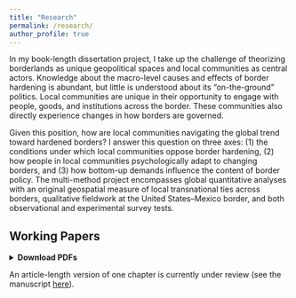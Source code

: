 ```yaml
---
title: "Research"
permalink: /research/
author_profile: true
---
```


In my book-length dissertation project, I take up the challenge of theorizing borderlands as unique geopolitical spaces and local communities as central actors. Knowledge about the macro-level causes and effects of border hardening is abundant, but little is understood about its “on-the-ground” politics. Local communities are unique in their opportunity to engage with people, goods, and institutions across the border. These communities also directly experience changes in how borders are governed. 

Given this position, how are local communities navigating the global trend toward hardened borders? I answer this question on three axes: (1) the conditions under which local communities oppose border hardening, (2) how people in local communities psychologically adapt to changing borders, and (3) how bottom-up demands influence the content of border policy. The multi-method project encompasses global quantitative analyses with an original geospatial measure of local transnational ties across borders, qualitative fieldwork at the United States–Mexico border, and both observational and experimental survey tests.

## Working Papers

<details style="margin-top:1em; margin-bottom:1em;">
  <summary style="cursor: pointer; font-weight: bold;">Download PDFs</summary>
  <ul>
    <li><a href="/files/resistance_coltman-cormier.pdf" download>Project 1: The Local Politics of Border Control: Transnational Communities and Resistance</a></li>
  </ul>
</details>

An article-length version of one chapter is currently under review (see the manuscript [here](/working_papers/)). 

